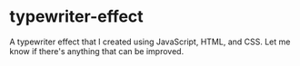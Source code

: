 # typewriter-effect
A typewriter effect that I created using JavaScript, HTML, and CSS. Let me know if there's anything that can be improved.

